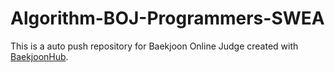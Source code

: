 # Algorithm-BOJ-Programmers-SWEA
This is a auto push repository for Baekjoon Online Judge created with [BaekjoonHub](https://github.com/BaekjoonHub/BaekjoonHub).
